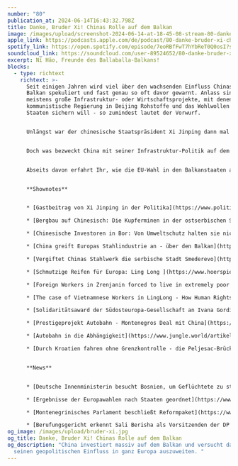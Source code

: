 ```yaml
---
number: "80"
publication_at: 2024-06-14T16:43:32.798Z
title: Danke, Bruder Xi! Chinas Rolle auf dem Balkan
image: /images/upload/screenshot-2024-06-14-at-18-45-08-stream-80-danke-bruder-xi-chinas-rolle-auf-dem-balkan-von-neues-vom-ballaballa-balkan-kostenlos-online-auf-soundcloud-anhören.png
apple_link: https://podcasts.apple.com/de/podcast/80-danke-bruder-xi-chinas-rolle-auf-dem-balkan/id1170436903?i=1000659019793
spotify_link: https://open.spotify.com/episode/7eoRBfFwT7hYbReT0Q0osI?si=fcbb6a2de6b54013
soundcloud_link: https://soundcloud.com/user-89524652/80-danke-bruder-xi-chinas-rolle-auf-dem-balkan
excerpt: Nĭ Hăo, Freunde des Ballaballa-Balkans!
blocks:
  - type: richtext
    richtext: >-
      Seit einigen Jahren wird viel über den wachsenden Einfluss Chinas auf dem
      Balkan spekuliert und fast genau so oft davor gewarnt. Anlass sind
      meistens große Infrastruktur- oder Wirtschaftsprojekte, mit denen sich die
      kommunistische Regierung in Beijing Rohstoffe und das Wohlwollen diverser
      Staaten sichern will - so zumindest lautet der Vorwurf.


      Unlängst war der chinesische Staatspräsident Xi Jinping dann mal wieder in Belgrad zu Besuch. Natürlich wurde er mit allen Ehren empfangen - sogar die erste Seite einer nicht ganz unbedeutenden Tageszeitung wurde für einen Gastkommentar des großen, ehrenwerten Vorsitzenden freigeräumt. Respekt! Das hat nicht mal Mao geschafft!.


      Doch was bezweckt China mit seiner Infrastruktur-Politik auf dem Balkan? Was haben die Regierungen in den Partner-Ländern davon? Und profitiert davon eigentlich auch die ortsansässige Bevölkerung? Diesen und weiteren Fragen gehen Krsto und Danijel in dieser Episode nach.


      Abseits davon erfahrt Ihr, wie die EU-Wahl in den Balkanstaaten ausgegangen ist, was Nancy Faeser so in Bosnien treibt und warum Aleksandar Vučić schon wieder am Heulen ist...diesmal in New York.


      **S﻿hownotes** 


      * [G﻿astbeitrag von Xi Jinping in der Politika](https://www.politika.rs/sr/clanak/612985/May-the-Light-of-Our-Ironclad-Friendship-Shine-on-the-Path-of-China-Serbia-Cooperation) (englisch und serbisch): May the Light of Our Ironclad Friendship Shine on the Path of China-Serbia Cooperation 

      * [B﻿ergbau auf Chinesisch: Die Kupferminen in der ostserbischen Stadt Bor ](https://www.deutschlandfunk.de/bergbau-auf-chinesisch-die-kupferminen-in-der-ostserbischen-stadt-bor-dlf-b1218b4d-100.html)(Deutschlandfunk Reportage von Dirk Auer, 55 Min.) 

      * [C﻿hinesische Investoren in Bor: Von Umweltschutz halten sie nichts ](https://www.faz.net/aktuell/politik/ausland/chinesen-investieren-in-serbiens-schwerindustrie-17473109.html)(FAZ, Michael Martens) 

      * [C﻿hina greift Europas Stahlindustrie an - über den Balkan](https://www.spiegel.de/wirtschaft/unternehmen/china-kauft-stahlwerk-in-serbien-eurofer-schlaegt-alarm-a-1102780.html) (Spiegel)

      * [Vergiftet Chinas Stahlwerk die serbische Stadt Smederevo](https://www.youtube.com/watch?v=Cd9JjBeMA2Q) (DW, Film, 9 min)

      * [S﻿chmutzige Reifen für Europa: Ling Long ](https://www.hoerspielundfeature.de/linglong-100.html)(Deutschlandfunk, Reportage von Zoran Solumun, 51 Min.)

      * [F﻿oreign Workers in Zrenjanin forced to live in extremely poor condition](https://www.masina.rs/eng/foreign-workers-in-zrenjanin-forced-to-live-in-extremely-poor-accomodation/) (Mašina)﻿

      * [The case of Vietnamnese Workers in LingLong - How Human Rights and Freedom of the Press have been systemically Destroyed.](https://openurl.ebsco.com/EPDB%3Agcd%3A3%3A21008803/detailv2?sid=ebsco%3Aplink%3Ascholar&id=ebsco%3Agcd%3A159588085&crl=f) (Ivana Gordić Perc)

      * [S﻿olidaritätsaward der Südosteuropa-Gesellschaft an Ivana Gordić Perc](https://www.youtube.com/watch?v=JqJbwqJmJKA) (Youtube)

      * [P﻿restigeprojekt Autobahn - Montenegros Deal mit China](https://www.arte.tv/de/videos/104426-005-A/re-prestigeprojekt-autobahn/) (Arte RE, Reportage, 32 Min.) 

      * [A﻿utobahn in die Abhängigkeit](https://www.jungle.world/artikel/2021/17/autobahn-die-abhaengigkeit) (Krstos Text in der Jungle World) 

      * [D﻿urch Kroatien fahren ohne Grenzkontrolle - die Peljesac-Brücke](https://www.tagesschau.de/ausland/europa/peljesac-bruecke-kroatien-101.html) (tagesschau) 


      **N﻿ews** 


      * [Deutsche Innenministerin besucht Bosnien, um Geflüchtete zu stoppen](https://www.tagesspiegel.de/politik/faeser-besucht-bosnien-bundesinnenministerin-sucht-losungen-gegen-irregulare-migration-11804975.html) (Tagesspiegel)

      * [Ergebnisse der Europawahlen nach Staaten geordnet](https://www.politico.eu/europe-poll-of-polls/european-parliament-election/) (Politico)

      * [Montenegrinisches Parlament beschließt Reformpaket](https://www.dw.com/de/montenegrinisches-parlament-beschlie%C3%9Ft-reformpaket/a-69309757) (DW)

      * [B﻿erufungsgericht erkennt Sali Berisha als Vorsitzenden der DP an](https://kosovapress.com/de/gjykata-e-apelit-e-njohu-si-kryetar-te-pd-se-ky-eshte-reagimi-i-sali-berishes) (Kosova Press)
og_image: /images/upload/bruder-xi.jpg
og_title: Danke, Bruder Xi! Chinas Rolle auf dem Balkan
og_description: "China investiert massiv auf dem Balkan und versucht damit
  seinen geopolitischen Einfluss in ganz Europa auszuweiten. "
---
```

